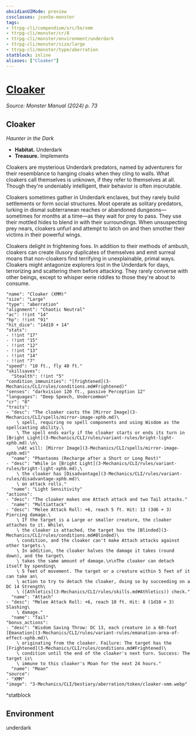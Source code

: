 ```yaml
---
obsidianUIMode: preview
cssclasses: json5e-monster
tags:
- ttrpg-cli/compendium/src/5e/xmm
- ttrpg-cli/monster/cr/8
- ttrpg-cli/monster/environment/underdark
- ttrpg-cli/monster/size/large
- ttrpg-cli/monster/type/aberration
statblock: inline
aliases: ["Cloaker"]
---
```

# [Cloaker](3-Mechanics\CLI\bestiary\aberration/cloaker-xmm.md)
*Source: Monster Manual (2024) p. 73*  

## Cloaker

*Haunter in the Dark*

- **Habitat.** Underdark  
- **Treasure.** Implements  

Cloakers are mysterious Underdark predators, named by adventurers for their resemblance to hanging cloaks when they cling to walls. What cloakers call themselves is unknown, if they refer to themselves at all. Though they're undeniably intelligent, their behavior is often inscrutable.

Cloakers sometimes gather in Underdark enclaves, but they rarely build settlements or form social structures. Most operate as solitary predators, lurking in dismal subterranean reaches or abandoned dungeons—sometimes for months at a time—as they wait for prey to pass. They use their mottled hides to blend in with their surroundings. When unsuspecting prey nears, cloakers unfurl and attempt to latch on and then smother their victims in their powerful wings.

Cloakers delight in frightening foes. In addition to their methods of ambush, cloakers can create illusory duplicates of themselves and emit surreal moans that non-cloakers find terrifying in unexplainable, primal ways. Cloakers might antagonize explorers lost in the Underdark for days, terrorizing and scattering them before attacking. They rarely converse with other beings, except to whisper eerie riddles to those they're about to consume.

```statblock
"name": "Cloaker (XMM)"
"size": "Large"
"type": "aberration"
"alignment": "Chaotic Neutral"
"ac": !!int "14"
"hp": !!int "91"
"hit_dice": "14d10 + 14"
"stats":
- !!int "17"
- !!int "15"
- !!int "12"
- !!int "13"
- !!int "14"
- !!int "7"
"speed": "10 ft., fly 40 ft."
"skillsaves":
  "Stealth": !!int "5"
"condition_immunities": "[frightened](3-Mechanics/CLI/rules/conditions.md#Frightened)"
"senses": "darkvision 120 ft., passive Perception 12"
"languages": "Deep Speech, Undercommon"
"cr": "8"
"traits":
- "desc": "The cloaker casts the [Mirror Image](3-Mechanics/CLI/spells/mirror-image-xphb.md)\
    \ spell, requiring no spell components and using Wisdom as the spellcasting ability.\
    \ The spell ends early if the cloaker starts or ends its turn in [Bright Light](3-Mechanics/CLI/rules/variant-rules/bright-light-xphb.md).\n\
    \nAt will: [Mirror Image](3-Mechanics/CLI/spells/mirror-image-xphb.md)"
  "name": "Phantasms (Recharge after a Short or Long Rest)"
- "desc": "While in [Bright Light](3-Mechanics/CLI/rules/variant-rules/bright-light-xphb.md),\
    \ the cloaker has [Disadvantage](3-Mechanics/CLI/rules/variant-rules/disadvantage-xphb.md)\
    \ on attack rolls."
  "name": "Light Sensitivity"
"actions":
- "desc": "The cloaker makes one Attach attack and two Tail attacks."
  "name": "Multiattack"
- "desc": "Melee Attack Roll: +6, reach 5 ft. Hit: 13 (3d6 + 3) Piercing damage.\
    \ If the target is a Large or smaller creature, the cloaker attaches to it. While\
    \ the cloaker is attached, the target has the [Blinded](3-Mechanics/CLI/rules/conditions.md#Blinded)\
    \ condition, and the cloaker can't make Attach attacks against other targets.\
    \ In addition, the cloaker halves the damage it takes (round down), and the target\
    \ takes the same amount of damage.\n\nThe cloaker can detach itself by spending\
    \ 5 feet of movement. The target or a creature within 5 feet of it can take an\
    \ action to try to detach the cloaker, doing so by succeeding on a DC 14 Strength\
    \ ([Athletics](3-Mechanics/CLI/rules/skills.md#Athletics)) check."
  "name": "Attach"
- "desc": "Melee Attack Roll: +6, reach 10 ft. Hit: 8 (1d10 + 3) Slashing\
    \ damage."
  "name": "Tail"
"bonus_actions":
- "desc": "Wisdom Saving Throw: DC 13, each creature in a 60-foot [Emanation](3-Mechanics/CLI/rules/variant-rules/emanation-area-of-effect-xphb.md)\
    \ originating from the cloaker. Failure: The target has the [Frightened](3-Mechanics/CLI/rules/conditions.md#Frightened)\
    \ condition until the end of the cloaker's next turn. Success: The target is\
    \ immune to this cloaker's Moan for the next 24 hours."
  "name": "Moan"
"source":
- "XMM"
"image": "3-Mechanics/CLI/bestiary/aberration/token/cloaker-xmm.webp"
```
^statblock

## Environment

underdark